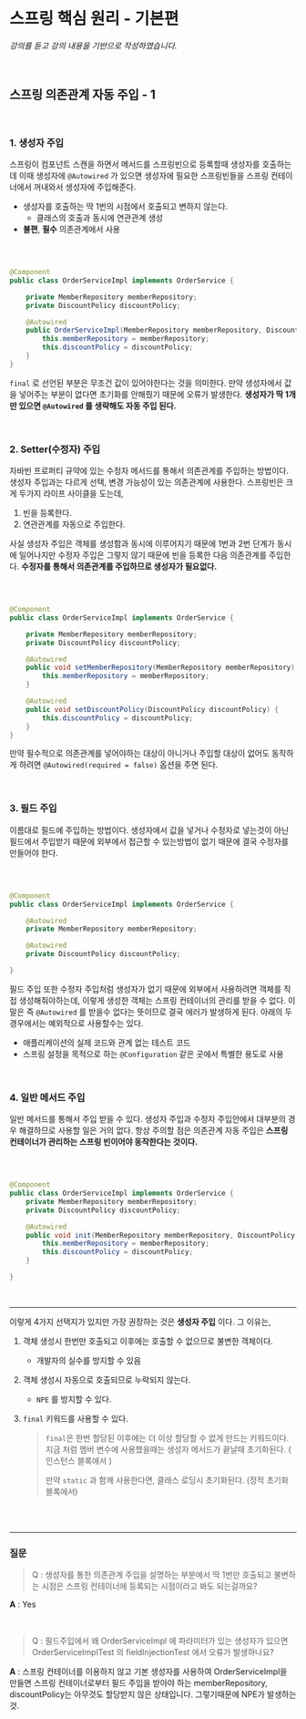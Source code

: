 # 스프링 핵심 원리 - 기본편
_강의를 듣고 강의 내용을 기반으로 작성하였습니다._

<br>

## 스프링 의존관계 자동 주입 - 1

<br>

### 1. 생성자 주입

스프링이 컴포넌트 스캔을 하면서 메서드를 스프링빈으로 등록할때 생성자를 호출하는데 이때 생성자에 `@Autowired` 가 있으면 생성자에 필요한 스프링빈들을 스프링 컨테이너에서 꺼내와서 생성자에 주입해준다.

- 생성자를 호출하는 딱 1번의 시점에서 호출되고 변하지 않는다.
    - 클래스의 호출과 동시에 연관관계 생성
- **불편**, **필수** 의존관계에서 사용

<br>

```java

@Component
public class OrderServiceImpl implements OrderService {

    private MemberRepository memberRepository;
    private DiscountPolicy discountPolicy;

    @Autowired
    public OrderServiceImpl(MemberRepository memberRepository, DiscountPolicy discountPolicy) {
        this.memberRepository = memberRepository;
        this.discountPolicy = discountPolicy;
    }
}

```

`final` 로 선언된 부분은 무조건 값이 있어야한다는 것을 의미한다. 만약 생성자에서 값을 넣어주는 부분이 없다면 초기화를 안해줬기 때문에 오류가 발생한다. **생성자가 딱 1개만 있으면 `@Autowired`
를 생략해도 자동 주입 된다.**


<br>

### 2. Setter(수정자) 주입

자바빈 프로퍼티 규약에 있는 수정자 메서드를 통해서 의존관계를 주입하는 방법이다. 생성자 주입과는 다르게 선택, 변경 가능성이 있는 의존관계에 사용한다. 스프링빈은 크게 두가지 라이프 사이클을 도는데,

1. 빈을 등록한다.
2. 연관관계를 자동으로 주입한다.

사실 생성자 주입은 객체를 생성함과 동시에 이루어지기 때문에 1번과 2번 단계가 동시에 일어나지만 수정자 주입은 그렇지 않기 때문에 빈을 등록한 다음 의존관계를 주입한다. **수정자를 통해서 의존관계를 주입하므로
생성자가 필요없다.**

<br>

```java

@Component
public class OrderServiceImpl implements OrderService {

    private MemberRepository memberRepository;
    private DiscountPolicy discountPolicy;

    @Autowired
    public void setMemberRepository(MemberRepository memberRepository) {
        this.memberRepository = memberRepository;
    }

    @Autowired
    public void setDiscountPolicy(DiscountPolicy discountPolicy) {
        this.discountPolicy = discountPolicy;
    }
}

```

만약 필수적으로 의존관계를 넣어야하는 대상이 아니거나 주입할 대상이 없어도 동작하게 하려면 `@Autowired(required = false)` 옵션을 주면 된다.

<br>

### 3. 필드 주입

이름대로 필드에 주입하는 방법이다. 생성자에서 값을 넣거나 수정자로 넣는것이 아닌 필드에서 주입받기 때문에 외부에서 접근할 수 있는방법이 없기 때문에 결국 수정자를 만들어야 한다.

<br>

```java

@Component
public class OrderServiceImpl implements OrderService {

    @Autowired
    private MemberRepository memberRepository;

    @Autowired
    private DiscountPolicy discountPolicy;

}
```

필드 주입 또한 수정자 주입처럼 생성자가 없기 때문에 외부에서 사용하려면 객체를 직접 생성해줘야하는데, 이렇게 생성한 객체는 스프링 컨테이너의 관리를 받을 수 없다. 이 말은 즉 `@Autowired` 를 받을수
없다는 뜻이므로 결국 에러가 발생하게 된다. 아래의 두 경우에서는 예외적으로 사용할수는 있다.

- 애플리케이션의 실제 코드와 관계 없는 테스트 코드
- 스프링 설정을 목적으로 하는 `@Configuration` 같은 곳에서 특별한 용도로 사용

<br>

### 4. 일반 메서드 주입

일반 메서드를 통해서 주입 받을 수 있다. 생성자 주입과 수정자 주입안에서 대부분의 경우 해결하므로 사용할 일은 거의 없다. 항상 주의할 점은 의존관계 자동 주입은 **스프링 컨테이너가 관리하는 스프링 빈이어야
동작한다는 것이다.**

<br>

```java

@Component
public class OrderServiceImpl implements OrderService {
    private MemberRepository memberRepository;
    private DiscountPolicy discountPolicy;

    @Autowired
    public void init(MemberRepository memberRepository, DiscountPolicy discountPolicy) {
        this.memberRepository = memberRepository;
        this.discountPolicy = discountPolicy;
    }

}
```

<br>

<hr>

이렇게 4가지 선택지가 있지만 가장 권장하는 것은 **생성자 주입** 이다. 그 이유는,

1. 객체 생성시 한번만 호출되고 이후에는 호출할 수 없으므로 불변한 객체이다.
    - 개발자의 실수를 방지할 수 있음


2. 객체 생성시 자동으로 호출되므로 누락되지 않는다.
    - `NPE` 를 방지할 수 있다.

3. `final` 키워드를 사용할 수 있다.

   > `final`은 한번 할당된 이후에는 더 이상 할당할 수 없게 만드는 키워드이다.  
   > 지금 처럼 멤버 변수에 사용했을때는 생성자 메서드가 끝날때 초기화된다. ( 인스턴스 블록에서 )  
   > 
   > 만약 `static` 과 함께 사용한다면, 클래스 로딩시 초기화된다. (정적 초기화 블록에서)
   

<br><br>

<hr>

### 질문

> Q :  생성자를 통한 의존관계 주입을 설명하는 부분에서 딱 1번만 호출되고 불변하는 시점은 스프링 컨테이너에 등록되는 시점이라고 봐도 되는걸까요?  
 
**A** : Yes

<br>

> Q : 필드주입에서 왜 OrderServiceImpl 에 파라미터가 있는 생성자가 있으면 OrderServiceImplTest 의 fieldInjectionTest 에서 오류가 발생하나요?

**A** : 스프링 컨테이너를 이용하지 않고 기본 생성자를 사용하여 OrderServiceImpl을 만들면 스프링 컨테이너로부터 필드 주입을 받아야 하는 
memberRepository, discountPolicy는 아무것도 할당받지 않은 상태입니다. 그렇기때문에 NPE가 발생하는 것.

